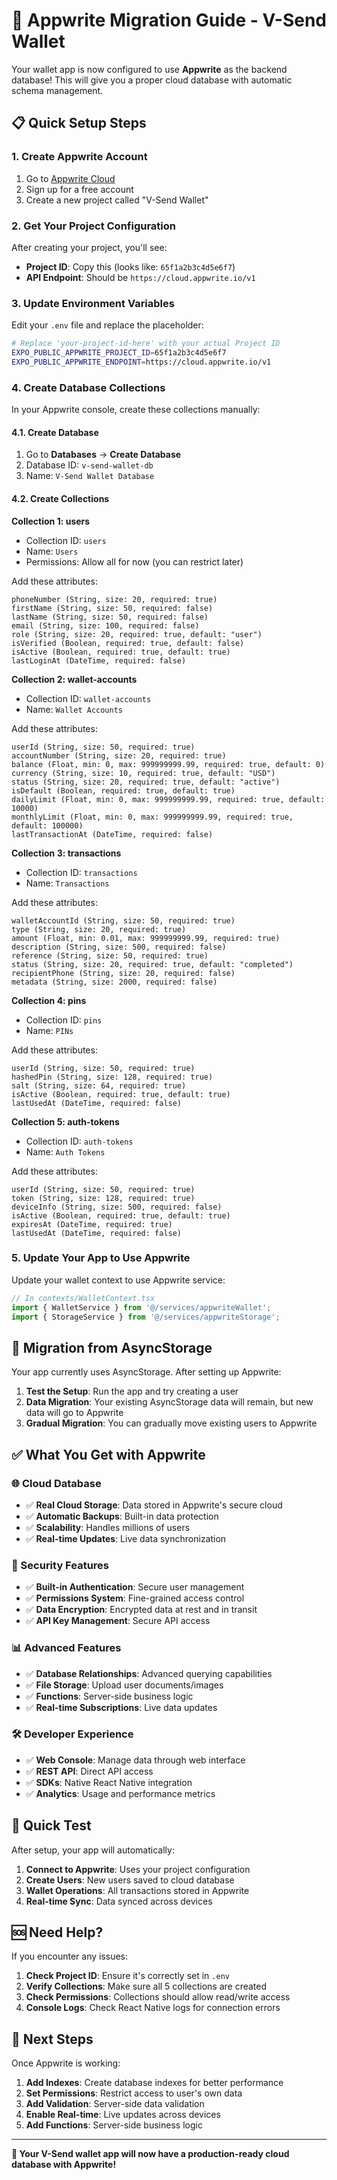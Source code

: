 # 🚀 Appwrite Migration Guide - V-Send Wallet

Your wallet app is now configured to use **Appwrite** as the backend database! This will give you a proper cloud database with automatic schema management.

## 📋 **Quick Setup Steps**

### **1. Create Appwrite Account**
1. Go to [Appwrite Cloud](https://cloud.appwrite.io)
2. Sign up for a free account
3. Create a new project called "V-Send Wallet"

### **2. Get Your Project Configuration**
After creating your project, you'll see:
- **Project ID**: Copy this (looks like: `65f1a2b3c4d5e6f7`)
- **API Endpoint**: Should be `https://cloud.appwrite.io/v1`

### **3. Update Environment Variables**
Edit your `.env` file and replace the placeholder:

```bash
# Replace 'your-project-id-here' with your actual Project ID
EXPO_PUBLIC_APPWRITE_PROJECT_ID=65f1a2b3c4d5e6f7
EXPO_PUBLIC_APPWRITE_ENDPOINT=https://cloud.appwrite.io/v1
```

### **4. Create Database Collections**

In your Appwrite console, create these collections manually:

#### **4.1. Create Database**
1. Go to **Databases** → **Create Database**
2. Database ID: `v-send-wallet-db`
3. Name: `V-Send Wallet Database`

#### **4.2. Create Collections**

**Collection 1: users**
- Collection ID: `users`
- Name: `Users`
- Permissions: Allow all for now (you can restrict later)

Add these attributes:
```
phoneNumber (String, size: 20, required: true)
firstName (String, size: 50, required: false)
lastName (String, size: 50, required: false)
email (String, size: 100, required: false)
role (String, size: 20, required: true, default: "user")
isVerified (Boolean, required: true, default: false)
isActive (Boolean, required: true, default: true)
lastLoginAt (DateTime, required: false)
```

**Collection 2: wallet-accounts**
- Collection ID: `wallet-accounts`
- Name: `Wallet Accounts`

Add these attributes:
```
userId (String, size: 50, required: true)
accountNumber (String, size: 20, required: true)
balance (Float, min: 0, max: 999999999.99, required: true, default: 0)
currency (String, size: 10, required: true, default: "USD")
status (String, size: 20, required: true, default: "active")
isDefault (Boolean, required: true, default: true)
dailyLimit (Float, min: 0, max: 999999999.99, required: true, default: 10000)
monthlyLimit (Float, min: 0, max: 999999999.99, required: true, default: 100000)
lastTransactionAt (DateTime, required: false)
```

**Collection 3: transactions**
- Collection ID: `transactions`
- Name: `Transactions`

Add these attributes:
```
walletAccountId (String, size: 50, required: true)
type (String, size: 20, required: true)
amount (Float, min: 0.01, max: 999999999.99, required: true)
description (String, size: 500, required: false)
reference (String, size: 50, required: true)
status (String, size: 20, required: true, default: "completed")
recipientPhone (String, size: 20, required: false)
metadata (String, size: 2000, required: false)
```

**Collection 4: pins**
- Collection ID: `pins`
- Name: `PINs`

Add these attributes:
```
userId (String, size: 50, required: true)
hashedPin (String, size: 128, required: true)
salt (String, size: 64, required: true)
isActive (Boolean, required: true, default: true)
lastUsedAt (DateTime, required: false)
```

**Collection 5: auth-tokens**
- Collection ID: `auth-tokens`
- Name: `Auth Tokens`

Add these attributes:
```
userId (String, size: 50, required: true)
token (String, size: 128, required: true)
deviceInfo (String, size: 500, required: false)
isActive (Boolean, required: true, default: true)
expiresAt (DateTime, required: true)
lastUsedAt (DateTime, required: false)
```

### **5. Update Your App to Use Appwrite**

Update your wallet context to use Appwrite service:

```typescript
// In contexts/WalletContext.tsx
import { WalletService } from '@/services/appwriteWallet';
import { StorageService } from '@/services/appwriteStorage';
```

## 🔧 **Migration from AsyncStorage**

Your app currently uses AsyncStorage. After setting up Appwrite:

1. **Test the Setup**: Run the app and try creating a user
2. **Data Migration**: Your existing AsyncStorage data will remain, but new data will go to Appwrite
3. **Gradual Migration**: You can gradually move existing users to Appwrite

## ✅ **What You Get with Appwrite**

### **🌐 Cloud Database**
- ✅ **Real Cloud Storage**: Data stored in Appwrite's secure cloud
- ✅ **Automatic Backups**: Built-in data protection
- ✅ **Scalability**: Handles millions of users
- ✅ **Real-time Updates**: Live data synchronization

### **🔐 Security Features**
- ✅ **Built-in Authentication**: Secure user management
- ✅ **Permissions System**: Fine-grained access control
- ✅ **Data Encryption**: Encrypted data at rest and in transit
- ✅ **API Key Management**: Secure API access

### **📊 Advanced Features**
- ✅ **Database Relationships**: Advanced querying capabilities
- ✅ **File Storage**: Upload user documents/images
- ✅ **Functions**: Server-side business logic
- ✅ **Real-time Subscriptions**: Live data updates

### **🛠 Developer Experience**
- ✅ **Web Console**: Manage data through web interface
- ✅ **REST API**: Direct API access
- ✅ **SDKs**: Native React Native integration
- ✅ **Analytics**: Usage and performance metrics

## 🚦 **Quick Test**

After setup, your app will automatically:

1. **Connect to Appwrite**: Uses your project configuration
2. **Create Users**: New users saved to cloud database
3. **Wallet Operations**: All transactions stored in Appwrite
4. **Real-time Sync**: Data synced across devices

## 🆘 **Need Help?**

If you encounter any issues:

1. **Check Project ID**: Ensure it's correctly set in `.env`
2. **Verify Collections**: Make sure all 5 collections are created
3. **Check Permissions**: Collections should allow read/write access
4. **Console Logs**: Check React Native logs for connection errors

## 🎯 **Next Steps**

Once Appwrite is working:

1. **Add Indexes**: Create database indexes for better performance
2. **Set Permissions**: Restrict access to user's own data
3. **Add Validation**: Server-side data validation
4. **Enable Real-time**: Live updates across devices
5. **Add Functions**: Server-side business logic

---

**🎉 Your V-Send wallet app will now have a production-ready cloud database with Appwrite!**
